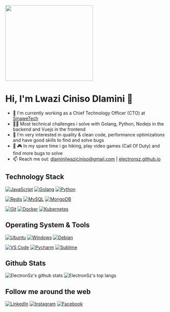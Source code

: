 <img width="274" height="237" src="https://static1.squarespace.com/static/5e10bdc20efb8f0d169f85f9/5e949913434baa2223121b85/5ea31b8637b9950ce4a36f5f/1603016121078/music.png?format=1500w">


# Hi, I'm Lwazi Ciniso Dlamini 👋

- 🔭 I'm currently working as a Chief Technology Officer (CTO) at [SinaweTech](https://www.sinawetech.com/)
- 👨‍💻 Most technical challenges i solve with Golang, Python, Nodejs in the backend and Vuejs in the frontend
- 🔧 I'm very interested in quality & clean code, performance optimizations and have good skills to find and solve bugs
- 🥾 🎮 In my spare time i go hiking, play video games (Call Of Duty) and find more bugs to solve
- 📫 Reach me out: dlaminilwaziciniso@gmail.com | [electronsz.github.io](https://www.electronsz.github.io/)

## Technology Stack

[![JavaScript](https://img.shields.io/badge/-JavaScript-%23F7DF1C?style=flat-square&logo=javascript&logoColor=000000&labelColor=%23F7DF1C&color=%23FFCE5A)](https://www.javascript.com/)
[![Golang](https://img.shields.io/badge/-Golang-00ADD8?style=flat-square&logo=go&logoColor=ffffff)](https://golang.org/)
[![Python](https://img.shields.io/badge/-Python-3776AB?style=flat-square&logo=python&logoColor=ffffff)](https://www.python.org/)

[![Redis](https://img.shields.io/badge/-Redis-DC382D?style=flat-square&logo=Redis&logoColor=ffffff)](https://redis.io/)
[![MySQL](https://img.shields.io/badge/-MySQL-4479A1?style=flat-square&logo=MySQL&logoColor=ffffff)](https://www.mysql.com/)
[![MongoDB](https://img.shields.io/badge/-MongoDB-47A248?style=flat-square&logo=MongoDB&logoColor=ffffff)](https://www.mongodb.com/)


[![Git](https://img.shields.io/badge/-Git-%23F05032?style=flat-square&logo=git&logoColor=%23ffffff)](https://git-scm.com/)
[![Docker](https://img.shields.io/badge/-Docker-2496ED?style=flat-square&logo=docker&logoColor=ffffff)](https://www.docker.com/)
[![Kubernetes](https://img.shields.io/badge/-Kubernetes-326CE5?style=flat-square&logo=Kubernetes&logoColor=ffffff)](https://kubernetes.io/)


## Operating System & Tools

[![Ubuntu](https://img.shields.io/badge/Ubuntu-20.04-orange?style=flat-square&logo=Ubuntu&logoColor=E95420)](https://www.ubuntu.com/)
[![Windows](https://img.shields.io/badge/Windows-10-blue?style=flat-square&logo=Windows&logoColor=0078d7)](https://www.microsoft.com/en-us/windows/)
[![Debian](https://img.shields.io/badge/Debian-10-d70a53?style=flat-square&logo=Debian&logoColor=d70a53)](https://www.debian.org/)


[![VS Code](https://img.shields.io/badge/IDE-VSCode-%23007ACC?style=flat-square&logo=Visual-studio-code)](https://code.visualstudio.com/)
[![Pycharm](https://img.shields.io/badge/IDE-PyCharm-yellow?style=flat-square&logo=JetBrains)](https://www.jetbrains.com/pycharm/)
[![Sublime](https://img.shields.io/badge/IDE-Sublime-4C4C4C?style=flat-square&logo=Sublime-text)](https://www.sublimetext.com/)

## Github Stats
![ElectronSz's github stats](https://github-readme-stats.vercel.app/api?username=ElectronSz&show_icons=true)
![ElectronSz's top langs](https://github-readme-stats.vercel.app/api/top-langs/?username=ElectronSz)

## Follow me around the web

<a href="https://www.linkedin.com/in/electronsz" target="_blank"><img src="https://img.shields.io/badge/LinkedIn-%230077B5.svg?&style=flat-square&logo=linkedin&logoColor=white" alt="LinkedIn"></a>
<a href="https://www.instagram.com/aslav3" target="_blank"><img src="https://img.shields.io/badge/Instagram-%23E4405F.svg?&style=flat-square&logo=instagram&logoColor=white" alt="Instagram"></a>
<a href="https://www.facebook.com/asla.v3" target="_blank"><img src="https://img.shields.io/badge/Facebook-%231877F2.svg?&style=flat-square&logo=facebook&logoColor=white" alt="Facebook"></a>

